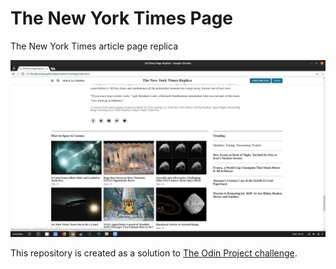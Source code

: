 # The New York Times Page
The New York Times article page replica

![screenshot](./images/NYTimes-Replica.png)

This repository is created as a solution to [The Odin Project challenge](https://www.theodinproject.com/courses/html5-and-css3/lessons/positioning-and-floating-elements).